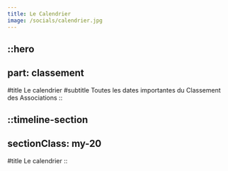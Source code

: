 ```yaml
---
title: Le Calendrier
image: /socials/calendrier.jpg
---
```


::hero
---
part: classement
---
#title
Le calendrier
#subtitle
Toutes les dates importantes du Classement des Associations
::

::timeline-section
---
sectionClass: my-20
---
#title
Le calendrier
::
